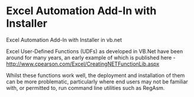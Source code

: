 # Excel Automation Add-In with Installer
Excel Automation Add-In with Installer in vb.net

Excel User-Defined Functions (UDFs) as developed in VB.Net have been around for many years, an early example of which is published here - http://www.cpearson.com/Excel/CreatingNETFunctionLib.aspx

Whilst these functions work well, the deployment and installation of them can be more problematic, particularly where end users may not be familiar with, or permitted to, run command line utilities such as RegAsm. 

